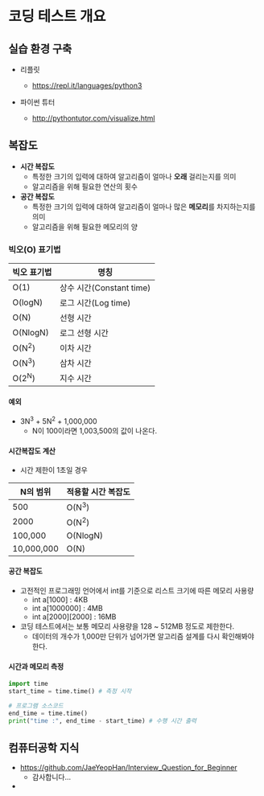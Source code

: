 # 코딩 테스트 개요



## 실습 환경 구축

* 리플릿
  * https://repl.it/languages/python3

* 파이썬 튜터
  * http://pythontutor.com/visualize.html



## 복잡도

* **시간 복잡도**
  * 특정한 크기의 입력에 대하여 알고리즘이 얼마나 **오래** 걸리는지를 의미
  * 알고리즘을 위해 필요한 연산의 횟수
* **공간 복잡도**
  * 특정한 크기의 입력에 대하여 알고리즘이 얼마나 많은 **메모리**를 차지하는지를 의미
  * 알고리즘을 위해 필요한 메모리의 양

### 빅오(O) 표기법

| 빅오 표기법 | 명칭 |
| ----------- | ---- |
| O(1)        | 상수 시간(Constant time) |
| O(logN)     | 로그 시간(Log time) |
| O(N)        | 선형 시간 |
| O(NlogN)   | 로그 선형 시간 |
| O(N<sup>2</sup>) | 이차 시간 |
| O(N<sup>3</sup>) | 삼차 시간 |
| O(2<sup>N</sup>) | 지수 시간 |



#### 예외

* 3N<sup>3</sup> + 5N<sup>2</sup> + 1,000,000
  * N이 100이라면 1,003,500의 값이 나온다.



#### 시간복잡도 계산

* 시간 제한이 1초일 경우

| N의 범위   | 적용할 시간 복잡도 |
| ---------- | ------------------ |
| 500        | O(N<sup>3</sup>)   |
| 2000       | O(N<sup>2</sup>)   |
| 100,000    | O(NlogN)           |
| 10,000,000 | O(N)               |



#### 공간 복잡도

* 고전적인 프로그래밍 언어에서 int를 기준으로 리스트 크기에 따른 메모리 사용량
  * int a[1000] : 4KB
  * int a[1000000] : 4MB
  * int a[2000]\[2000] : 16MB
* 코딩 테스트에서는 보통 메모리 사용량을 128 ~ 512MB 정도로 제한한다.
  * 데이터의 개수가 1,000만 단위가 넘어가면 알고리즘 설계를 다시 확인해봐야 한다.



#### 시간과 메모리 측정

```python
import time
start_time = time.time() # 측정 시작

# 프로그램 소스코드
end_time = time.time()
print("time :", end_time - start_time) # 수행 시간 출력
```



## 컴퓨터공학 지식

* https://github.com/JaeYeopHan/Interview_Question_for_Beginner
  * 감사합니다...
* 

